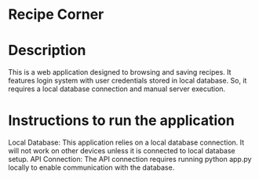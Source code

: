 # Recipe Corner

# Description
This is a web application designed to browsing and saving recipes. It features login system with user credentials stored in local database. So, it requires a local database connection and manual server execution.

# Instructions to run the application
Local Database: This application relies on a local database connection. It will not work on other devices unless it is connected to local database setup.
API Connection: The API connection requires running python app.py locally to enable communication with the database.

